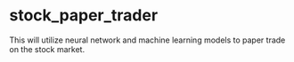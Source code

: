 # stock_paper_trader
This will utilize neural network and machine learning models to paper trade on the stock market.
